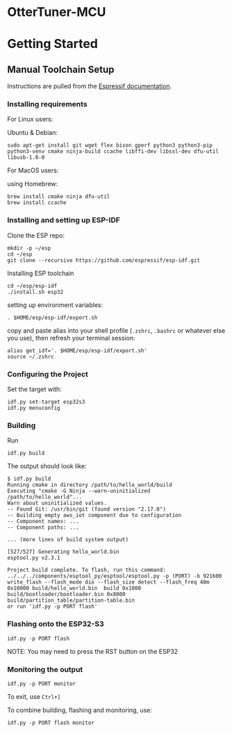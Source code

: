 # OtterTuner-MCU

# Getting Started

## Manual Toolchain Setup

Instructions are pulled from the [Espressif documentation](https://docs.espressif.com/projects/esp-idf/en/latest/esp32/get-started/linux-macos-setup.html).

### Installing requirements
For Linux users:

Ubuntu & Debian:
```shell
sudo apt-get install git wget flex bison gperf python3 python3-pip python3-venv cmake ninja-build ccache libffi-dev libssl-dev dfu-util libusb-1.0-0
```

For MacOS users:

using Homebrew:
```shell
brew install cmake ninja dfu-util
brew install ccache
```

### Installing and setting up ESP-IDF

Clone the ESP repo:
```shell
mkdir -p ~/esp
cd ~/esp
git clone --recursive https://github.com/espressif/esp-idf.git
```

Installing ESP toolchain
```shell
cd ~/esp/esp-idf
./install.sh esp32
```

setting up environment variables:
```shell
. $HOME/esp/esp-idf/export.sh
```

copy and paste alias into your shell profile (`.zshrc`, `.bashrc` or whatever else you use), then refresh your terminal session:
```shell
alias get_idf='. $HOME/esp/esp-idf/export.sh'
source ~/.zshrc
```

### Configuring the Project

Set the target with:
```shell
idf.py set-target esp32s3
idf.py menuconfig
```

### Building
Run
```shell
idf.py build
```

The output should look like:
```shell
$ idf.py build
Running cmake in directory /path/to/hello_world/build
Executing "cmake -G Ninja --warn-uninitialized /path/to/hello_world"...
Warn about uninitialized values.
-- Found Git: /usr/bin/git (found version "2.17.0")
-- Building empty aws_iot component due to configuration
-- Component names: ...
-- Component paths: ...

... (more lines of build system output)

[527/527] Generating hello_world.bin
esptool.py v2.3.1

Project build complete. To flash, run this command:
../../../components/esptool_py/esptool/esptool.py -p (PORT) -b 921600 write_flash --flash_mode dio --flash_size detect --flash_freq 40m 0x10000 build/hello_world.bin  build 0x1000 build/bootloader/bootloader.bin 0x8000 build/partition_table/partition-table.bin
or run 'idf.py -p PORT flash'
```

### Flashing onto the ESP32-S3
```shell
idf.py -p PORT flash
```

NOTE: You may need to press the RST button on the ESP32

### Monitoring the output
```shell
idf.py -p PORT monitor
```

To exit, use `Ctrl+]`

To combine building, flashing and monitoring, use:
```shell
idf.py -p PORT flash monitor
```
